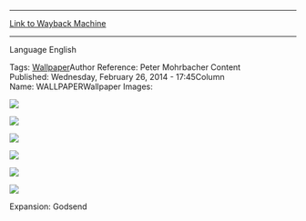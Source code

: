 
---
[Link to Wayback Machine](https://web.archive.org/web/20150322113719/http://magic.wizards.com/en/articles/wallpapers/anax-duels-rageblood)

[_metadata_:generator]:- "Drupal 7 (http://drupal.org)"
[_metadata_:node]:- "231076"
[_metadata_:source]:- "article"
[_metadata_:title]:- "Anax Duels the Rageblood"
[_metadata_:wayback_capture_timestamp]:- "2015-03-22 11:37:19"
[_metadata_:wayback_raw_url]:- "https://web.archive.org/web/20150322113719id_/http://magic.wizards.com/en/articles/wallpapers/anax-duels-rageblood"
[_metadata_:wayback_url]:- "http://magic.wizards.com/en/articles/wallpapers/anax-duels-rageblood"
---






Language 
 English

Tags: [Wallpaper](/en/tags/wallpaper)Author Reference: Peter Mohrbacher Content Published: Wednesday, February 26, 2014 - 17:45Column Name: WALLPAPERWallpaper Images: 

[![](http://magic.wizards.com/sites/mtg/files/styles/large/public/images/wallpaper/288_BNG_2560x1600_Wallpaper.jpg?itok=ggVmobgi)](http://magic.wizards.com/sites/mtg/files/images/wallpaper/288_BNG_2560x1600_Wallpaper.jpg) 



[![](http://magic.wizards.com/sites/mtg/files/styles/large/public/images/wallpaper/288_BNG_1920x1080_Wallpaper.jpg?itok=TSjWui5n)](http://magic.wizards.com/sites/mtg/files/images/wallpaper/288_BNG_1920x1080_Wallpaper.jpg) 



[![](http://magic.wizards.com/sites/mtg/files/styles/large/public/images/wallpaper/288_BNG_1280x960_Wallpaper.jpg?itok=_51-ue-r)](http://magic.wizards.com/sites/mtg/files/images/wallpaper/288_BNG_1280x960_Wallpaper.jpg) 



[![](http://magic.wizards.com/sites/mtg/files/styles/large/public/images/wallpaper/288_BNG_iPhone_Wallpaper.jpg?itok=CRSewS4a)](http://magic.wizards.com/sites/mtg/files/images/wallpaper/288_BNG_iPhone_Wallpaper.jpg) 



[![](http://magic.wizards.com/sites/mtg/files/styles/large/public/images/wallpaper/288_BNG_iPad_Wallpaper.jpg?itok=cLCCh8NS)](http://magic.wizards.com/sites/mtg/files/images/wallpaper/288_BNG_iPad_Wallpaper.jpg) 



[![](http://magic.wizards.com/sites/mtg/files/styles/large/public/images/wallpaper/288_BNG_Facebook_Wallpaper.jpg?itok=JjGM7XlS)](http://magic.wizards.com/sites/mtg/files/images/wallpaper/288_BNG_Facebook_Wallpaper.jpg) 

Expansion: Godsend  

 
